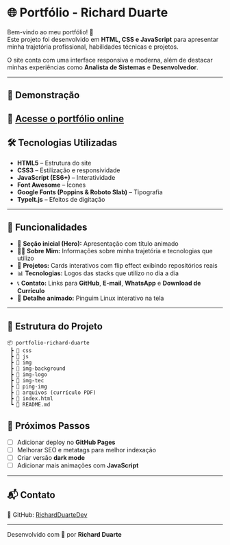 # 🌐 Portfólio - Richard Duarte

Bem-vindo ao meu portfólio! 🚀  
Este projeto foi desenvolvido em **HTML, CSS e JavaScript** para apresentar minha trajetória profissional, habilidades técnicas e projetos.  

O site conta com uma interface responsiva e moderna, além de destacar minhas experiências como **Analista de Sistemas** e **Desenvolvedor**.  

---

## 📸 Demonstração
🔗 [Acesse o portfólio online](https://richardduartedev.github.io/Profile/) 
---

## 🛠️ Tecnologias Utilizadas
- **HTML5** – Estrutura do site  
- **CSS3** – Estilização e responsividade  
- **JavaScript (ES6+)** – Interatividade  
- **Font Awesome** – Ícones  
- **Google Fonts (Poppins & Roboto Slab)** – Tipografia  
- **TypeIt.js** – Efeitos de digitação  

---

## 🎯 Funcionalidades
- 🎨 **Seção inicial (Hero):** Apresentação com título animado  
- 👨‍💻 **Sobre Mim:** Informações sobre minha trajetória e tecnologias que utilizo  
- 📂 **Projetos:** Cards interativos com flip effect exibindo repositórios reais  
- 📊 **Tecnologias:** Logos das stacks que utilizo no dia a dia  
- 📞 **Contato:** Links para **GitHub**, **E-mail**, **WhatsApp** e **Download de Currículo**  
- 🐧 **Detalhe animado:** Pinguim Linux interativo na tela  

---

## 📂 Estrutura do Projeto
```
📦 portfolio-richard-duarte
 ┣ 📂 css
 ┣ 📂 js
 ┣ 📂 img
 ┣ 📂 img-background
 ┣ 📂 img-logo
 ┣ 📂 img-tec
 ┣ 📂 ping-img
 ┣ 📂 arquivos (currículo PDF)
 ┣ 📜 index.html
 ┗ 📜 README.md
```



## 📌 Próximos Passos
- [ ] Adicionar deploy no **GitHub Pages**  
- [ ] Melhorar SEO e metatags para melhor indexação  
- [ ] Criar versão **dark mode**  
- [ ] Adicionar mais animações com **JavaScript**  

---

## 📬 Contato
💼 GitHub: [RichardDuarteDev](https://github.com/RichardDuarteDev)  

---
Desenvolvido com 💙 por **Richard Duarte**
